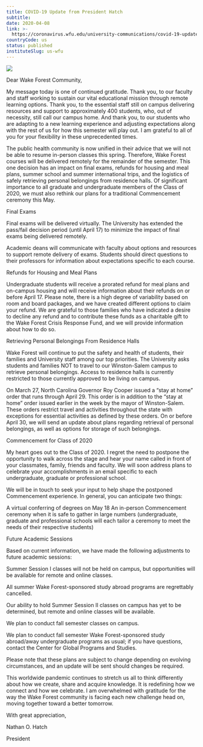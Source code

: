 ```yaml
---
title: COVID-19 Update from President Hatch
subtitle: 
date: 2020-04-08
link: >-
  https://coronavirus.wfu.edu/university-communications/covid-19-update-from-president-hatch-2/
countryCode: us
status: published
instituteSlug: us-wfu
---
```

![](https://prod.wp.cdn.aws.wfu.edu/sites/369/2020/03/C19_Covid-1920x1080-1.jpg)

Dear Wake Forest Community,

My message today is one of continued gratitude. Thank you, to our faculty and staff working to sustain our vital educational mission through remote learning options. Thank you, to the essential staff still on campus delivering resources and support to approximately 400 students, who, out of necessity, still call our campus home. And thank you, to our students who are adapting to a new learning experience and adjusting expectations along with the rest of us for how this semester will play out. I am grateful to all of you for your flexibility in these unprecedented times.

The public health community is now unified in their advice that we will not be able to resume in-person classes this spring. Therefore, Wake Forest courses will be delivered remotely for the remainder of the semester. This one decision has an impact on final exams, refunds for housing and meal plans, summer school and summer international trips, and the logistics of safely retrieving personal belongings from residence halls. Of significant importance to all graduate and undergraduate members of the Class of 2020, we must also rethink our plans for a traditional Commencement ceremony this May.

Final Exams

Final exams will be delivered virtually. The University has extended the pass/fail decision period (until April 17) to minimize the impact of final exams being delivered remotely.

Academic deans will communicate with faculty about options and resources to support remote delivery of exams. Students should direct questions to their professors for information about expectations specific to each course.

Refunds for Housing and Meal Plans

Undergraduate students will receive a prorated refund for meal plans and on-campus housing and will receive information about their refunds on or before April 17. Please note, there is a high degree of variability based on room and board packages, and we have created different options to claim your refund. We are grateful to those families who have indicated a desire to decline any refund and to contribute these funds as a charitable gift to the Wake Forest Crisis Response Fund, and we will provide information about how to do so.

Retrieving Personal Belongings From Residence Halls

Wake Forest will continue to put the safety and health of students, their families and University staff among our top priorities. The University asks students and families NOT to travel to our Winston-Salem campus to retrieve personal belongings. Access to residence halls is currently restricted to those currently approved to be living on campus.

On March 27, North Carolina Governor Roy Cooper issued a “stay at home” order that runs through April 29. This order is in addition to the “stay at home” order issued earlier in the week by the mayor of Winston-Salem. These orders restrict travel and activities throughout the state with exceptions for essential activities as defined by these orders. On or before April 30, we will send an update about plans regarding retrieval of personal belongings, as well as options for storage of such belongings.

Commencement for Class of 2020

My heart goes out to the Class of 2020. I regret the need to postpone the opportunity to walk across the stage and hear your name called in front of your classmates, family, friends and faculty. We will soon address plans to celebrate your accomplishments in an email specific to each undergraduate, graduate or professional school.

We will be in touch to seek your input to help shape the postponed Commencement experience. In general, you can anticipate two things:

A virtual conferring of degrees on May 18 An in-person Commencement ceremony when it is safe to gather in large numbers (undergraduate, graduate and professional schools will each tailor a ceremony to meet the needs of their respective students)

Future Academic Sessions

Based on current information, we have made the following adjustments to future academic sessions:

Summer Session I classes will not be held on campus, but opportunities will be available for remote and online classes.

All summer Wake Forest-sponsored study abroad programs are regrettably cancelled.

Our ability to hold Summer Session II classes on campus has yet to be determined, but remote and online classes will be available.

We plan to conduct fall semester classes on campus.

We plan to conduct fall semester Wake Forest-sponsored study abroad/away undergraduate programs as usual; if you have questions, contact the Center for Global Programs and Studies.

Please note that these plans are subject to change depending on evolving circumstances, and an update will be sent should changes be required.

This worldwide pandemic continues to stretch us all to think differently about how we create, share and acquire knowledge. It is redefining how we connect and how we celebrate. I am overwhelmed with gratitude for the way the Wake Forest community is facing each new challenge head on, moving together toward a better tomorrow.

With great appreciation,

Nathan O. Hatch

President